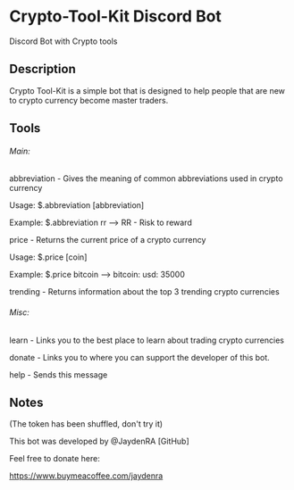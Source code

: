 # Crypto-Tool-Kit Discord Bot
Discord Bot with Crypto tools

## Description
Crypto Tool-Kit is a simple bot that is designed to help people that are new to crypto currency become master traders.

## Tools
###### Main:

abbreviation - Gives the meaning of common abbreviations used in crypto currency

 Usage: $.abbreviation [abbreviation]

 Example: $.abbreviation rr --> RR - Risk to reward


price - Returns the current price of a crypto currency

 Usage: $.price [coin]

 Example: $.price bitcoin --> bitcoin: usd: 35000


trending - Returns information about the top 3 trending crypto currencies

###### Misc:
learn - Links you to the best place to learn about trading crypto currencies

donate - Links you to where you can support the developer of this bot.

help - Sends this message

## Notes
(The token has been shuffled, don't try it)

This bot was developed by @JaydenRA [GitHub]

Feel free to donate here:

https://www.buymeacoffee.com/jaydenra
